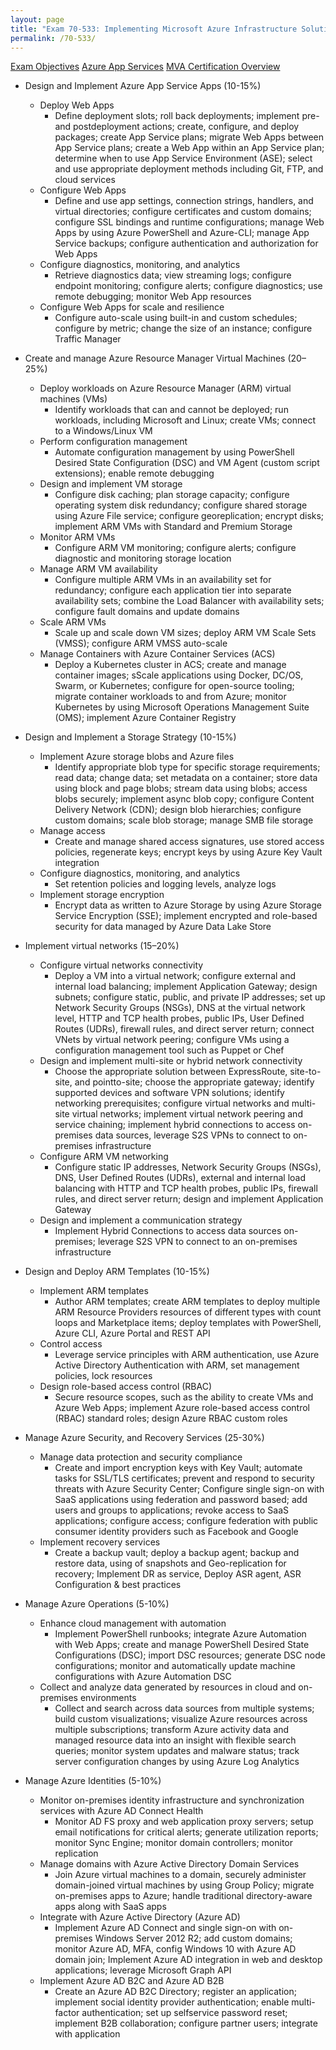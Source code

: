 ```yaml
---
layout: page
title: "Exam 70-533: Implementing Microsoft Azure Infrastructure Solutions"
permalink: /70-533/
---
```


[Exam Objectives](https://www.microsoft.com/en-us/learning/exam-70-533.aspx)
[Azure App Services](https://app.pluralsight.com/player?name=0275ad95-cc02-4f74-8b37-1e17bdc8ec07&mode=live&clip=2&course=developing-dotnet-microsoft-azure-getting-started&author=scott-allen)
[MVA Certification Overview](https://mva.microsoft.com/en-US/training-courses/certification-exam-overview-70533-implementing-microsoft-azure-infrastructure-solutions-17405?l=9TjC0QmjD_2606218965)

- Design and Implement Azure App Service Apps (10-15%)
    - Deploy Web Apps
        - Define deployment slots; roll back deployments; implement pre- and postdeployment actions; create, configure, and deploy packages; create App Service plans; migrate Web Apps between App Service plans; create a Web App within an App Service plan; determine when to use App Service Environment (ASE); select and use appropriate deployment methods including Git, FTP, and cloud services
    - Configure Web Apps
        - Define and use app settings, connection strings, handlers, and virtual directories; configure certificates and custom domains; configure SSL bindings and runtime configurations; manage Web Apps by using Azure PowerShell and Azure-CLI; manage App Service backups; configure authentication and authorization for Web Apps
    - Configure diagnostics, monitoring, and analytics
        - Retrieve diagnostics data; view streaming logs; configure endpoint monitoring; configure alerts; configure diagnostics; use remote debugging; monitor Web App resources
    - Configure Web Apps for scale and resilience
        - Configure auto-scale using built-in and custom schedules; configure by metric; change the size of an instance; configure Traffic Manager

- Create and manage Azure Resource Manager Virtual Machines (20–25%)
    - Deploy workloads on Azure Resource Manager (ARM) virtual machines (VMs)
        - Identify workloads that can and cannot be deployed; run workloads, including Microsoft and Linux; create VMs; connect to a Windows/Linux VM
    - Perform configuration management
        - Automate configuration management by using PowerShell Desired State Configuration (DSC) and VM Agent (custom script extensions); enable remote debugging
    - Design and implement VM storage
        - Configure disk caching; plan storage capacity; configure operating system disk redundancy; configure shared storage using Azure File service; configure georeplication; encrypt disks; implement ARM VMs with Standard and Premium Storage
    - Monitor ARM VMs
        - Configure ARM VM monitoring; configure alerts; configure diagnostic and monitoring storage location
    - Manage ARM VM availability
        - Configure multiple ARM VMs in an availability set for redundancy; configure each application tier into separate availability sets; combine the Load Balancer with availability sets; configure fault domains and update domains
    - Scale ARM VMs
        - Scale up and scale down VM sizes; deploy ARM VM Scale Sets (VMSS); configure ARM VMSS auto-scale
    - Manage Containers with Azure Container Services (ACS)
        - Deploy a Kubernetes cluster in ACS; create and manage container images; sScale applications using Docker, DC/OS, Swarm, or Kubernetes; configure for open-source tooling; migrate container workloads to and from Azure; monitor Kubernetes by using Microsoft Operations Management Suite (OMS); implement Azure Container Registry

- Design and Implement a Storage Strategy (10-15%)
    - Implement Azure storage blobs and Azure files
        - Identify appropriate blob type for specific storage requirements; read data; change data; set metadata on a container; store data using block and page blobs; stream data using blobs; access blobs securely; implement async blob copy; configure Content Delivery Network (CDN); design blob hierarchies; configure custom domains; scale blob storage; manage SMB file storage
    - Manage access
        - Create and manage shared access signatures, use stored access policies, regenerate keys; encrypt keys by using Azure Key Vault integration
    - Configure diagnostics, monitoring, and analytics
        - Set retention policies and logging levels, analyze logs
    - Implement storage encryption
        - Encrypt data as written to Azure Storage by using Azure Storage Service Encryption (SSE); implement encrypted and role-based security for data managed by Azure Data Lake Store

- Implement virtual networks (15–20%)
    - Configure virtual networks connectivity
        - Deploy a VM into a virtual network; configure external and internal load balancing; implement Application Gateway; design subnets; configure static, public, and private IP addresses; set up Network Security Groups (NSGs), DNS at the virtual network level, HTTP and TCP health probes, public IPs, User Defined Routes (UDRs), firewall rules, and direct server return; connect VNets by virtual network peering; configure VMs using a configuration management tool such as Puppet or Chef
    - Design and implement multi-site or hybrid network connectivity
        - Choose the appropriate solution between ExpressRoute, site-to-site, and pointto-site; choose the appropriate gateway; identify supported devices and software VPN solutions; identify networking prerequisites; configure virtual networks and multi-site virtual networks; implement virtual network peering and service chaining; implement hybrid connections to access on-premises data sources, leverage S2S VPNs to connect to on-premises infrastructure
    - Configure ARM VM networking
        - Configure static IP addresses, Network Security Groups (NSGs), DNS, User Defined Routes (UDRs), external and internal load balancing with HTTP and TCP health probes, public IPs, firewall rules, and direct server return; design and implement Application Gateway
    - Design and implement a communication strategy
        - Implement Hybrid Connections to access data sources on-premises; leverage S2S VPN to connect to an on-premises infrastructure

- Design and Deploy ARM Templates (10-15%)
    - Implement ARM templates
        - Author ARM templates; create ARM templates to deploy multiple ARM Resource Providers resources of different types with count loops and Marketplace items; deploy templates with PowerShell, Azure CLI, Azure Portal and REST API
    - Control access
        - Leverage service principles with ARM authentication, use Azure Active Directory Authentication with ARM, set management policies, lock resources
    - Design role-based access control (RBAC)
        - Secure resource scopes, such as the ability to create VMs and Azure Web Apps; implement Azure role-based access control (RBAC) standard roles; design Azure RBAC custom roles

- Manage Azure Security, and Recovery Services (25-30%)
    - Manage data protection and security compliance
        - Create and import encryption keys with Key Vault; automate tasks for SSL/TLS certificates; prevent and respond to security threats with Azure Security Center; Configure single sign-on with SaaS applications using federation and password based; add users and groups to applications; revoke access to SaaS applications; configure access; configure federation with public consumer identity providers such as Facebook and Google
    - Implement recovery services
        - Create a backup vault; deploy a backup agent; backup and restore data, using of snapshots and Geo-replication for recovery; Implement DR as service, Deploy ASR agent, ASR Configuration & best practices

- Manage Azure Operations (5-10%)
    - Enhance cloud management with automation
        - Implement PowerShell runbooks; integrate Azure Automation with Web Apps; create and manage PowerShell Desired State Configurations (DSC); import DSC resources; generate DSC node configurations; monitor and automatically update machine configurations with Azure Automation DSC
    - Collect and analyze data generated by resources in cloud and on-premises environments
        - Collect and search across data sources from multiple systems; build custom visualizations; visualize Azure resources across multiple subscriptions; transform Azure activity data and managed resource data into an insight with flexible search queries; monitor system updates and malware status; track server configuration changes by using Azure Log Analytics

- Manage Azure Identities (5-10%)
    - Monitor on-premises identity infrastructure and synchronization services with Azure AD Connect Health
        - Monitor AD FS proxy and web application proxy servers; setup email notifications for critical alerts; generate utilization reports; monitor Sync Engine; monitor domain controllers; monitor replication
    - Manage domains with Azure Active Directory Domain Services
        - Join Azure virtual machines to a domain, securely administer domain-joined virtual machines by using Group Policy; migrate on-premises apps to Azure; handle traditional directory-aware apps along with SaaS apps
    - Integrate with Azure Active Directory (Azure AD)
        - Implement Azure AD Connect and single sign-on with on-premises Windows Server 2012 R2; add custom domains; monitor Azure AD, MFA, config Windows 10 with Azure AD domain join; Implement Azure AD integration in web and desktop applications; leverage Microsoft Graph API
    - Implement Azure AD B2C and Azure AD B2B
        - Create an Azure AD B2C Directory; register an application; implement social identity provider authentication; enable multi-factor authentication; set up selfservice password reset; implement B2B collaboration; configure partner users; integrate with application